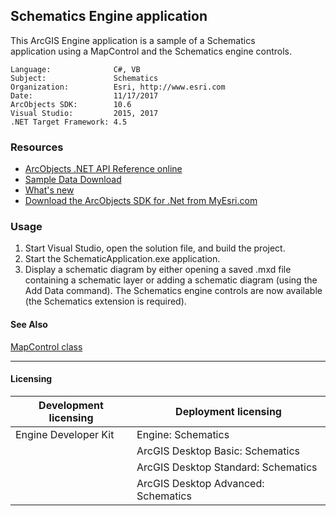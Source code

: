 ## Schematics Engine application

This ArcGIS Engine application is a sample of a Schematics application using a MapControl and the Schematics engine controls.  


<!-- TODO: Fill this section below with metadata about this sample-->
```
Language:              C#, VB
Subject:               Schematics
Organization:          Esri, http://www.esri.com
Date:                  11/17/2017
ArcObjects SDK:        10.6
Visual Studio:         2015, 2017
.NET Target Framework: 4.5
```

### Resources

* [ArcObjects .NET API Reference online](http://desktop.arcgis.com/en/arcobjects/latest/net/webframe.htm)  
* [Sample Data Download](../../releases)  
* [What's new](http://desktop.arcgis.com/en/arcobjects/latest/net/webframe.htm#05247c04-bfd9-4e36-ae09-bc6e833c3b14.htm)  
* [Download the ArcObjects SDK for .Net from MyEsri.com](https://my.esri.com/)  

### Usage
1. Start Visual Studio, open the solution file, and build the project.  
1. Start the SchematicApplication.exe application.  
1. Display a schematic diagram by either opening a saved .mxd file containing a schematic layer or adding a schematic diagram (using the Add Data command). The Schematics engine controls are now available (the Schematics extension is required).  







#### See Also  
[MapControl class](http://desktop.arcgis.com/search/?q=MapControl%20class&p=0&language=en&product=arcobjects-sdk-dotnet&version=&n=15&collection=help)  


---------------------------------

#### Licensing  
| Development licensing | Deployment licensing | 
| ------------- | ------------- | 
| Engine Developer Kit | Engine: Schematics |  
|  | ArcGIS Desktop Basic: Schematics |  
|  | ArcGIS Desktop Standard: Schematics |  
|  | ArcGIS Desktop Advanced: Schematics |  


